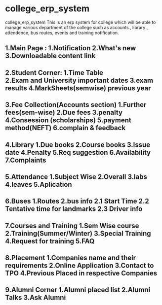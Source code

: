 # college_erp_system
college_erp_system
This is an erp system for college which will be able to manage various department of the college such as accounts , library , attendence, bus routes, events and training notification.

1.Main Page :
1.Notification 
2.What's new
3.Downloadable content link
--------------------------------------
2.Student Corner:
1.Time Table  
2.Exam and University important dates 
3.exam results
4.MarkSheets(semwise)
            previous year
-------------------------------------
3.Fee Collection(Accounts section)
1.Further fees(sem-wise)
2.Due fees
3.penalty
4.Consession (scholarships)
5.payment method(NEFT)
6.complain & feedback
-------------------------------------
4.Library
1.Due books 
2.Course books
3.Issue date
4.Penalty
5.Req suggestion
6.Availability
7.Complaints
--------------------------------------
5.Attendance
1.Subject Wise
2.Overall
3.labs
4.leaves
5.Aplication
--------------------------------------
6.Buses
1.Routes
2.bus info 
   2.1 Start Time 
   2.2 Tentative time for landmarks 
   2.3 Driver info
--------------------------------------
7.Courses and Training
1.Sem Wise course
2.Training(Summer/Winter)
3.Special Training
4.Request for training
5.FAQ
--------------------------------------
8.Placement
1.Companies name and their requirements
2.Online Application
3.Contact to TPO
4.Previous Placed in respective Companies
----------------------------------------
9.Alumni Corner
1.Alumni placed list
2.Alumni Talks
3.Ask Alumni
--------------------------------------------  

 

